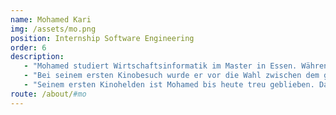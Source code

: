 ```yaml
---
name: Mohamed Kari
img: /assets/mo.png
position: Internship Software Engineering
order: 6
description:
   - "Mohamed studiert Wirtschaftsinformatik im Master in Essen. Während seines Praktikums bei Cinuru Research befasst er sich mit der audio-basierten Erkennung von Filmtrailern und unterstützt die Entwicklung der App."
   - "Bei seinem ersten Kinobesuch wurde er vor die Wahl zwischen dem gerade erschienenen ersten Teil von Harry Potter und Das Sams gestellt. Dem Irrglauben geschuldet, der Film sei im Stil des deutschen Buchcovers mit Strichmännchen animiert, entschied er sich für Das Sams, welches sich als drastischer Reinfall in seine Erinnerung gebrannt hat. Als Entschädigung hat er sich dann aber doch noch Harry Potter angeschaut — und war begeistert."
   - "Seinem ersten Kinohelden ist Mohamed bis heute treu geblieben. Daneben zählen Michael Jackson's Ghosts und Die Fremde in Dir zu den Filmen, die für ihn immer wieder wert sind, gesehen zu werden."
route: /about/#mo
---
```

